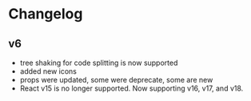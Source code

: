# Changelog

## v6

- tree shaking for code splitting is now supported
- added new icons
- props were updated, some were deprecate, some are new
- React v15 is no longer supported. Now supporting v16, v17, and v18.

